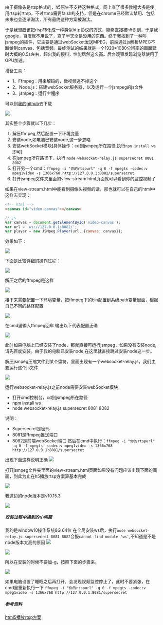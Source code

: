 
由于摄像头是rtsp格式的，h5原生不支持这种格式，网上查了很多教程大多是使用rtsp转rtmp，不过rtmp需要falsh的支持，但是在chrome已经默认禁用、包括未来也会逐渐淘汰，所有最终这种方案被淘汰。

于是我想应该把rtsp转化成一种类似http协议的方式，能够直接被h5识别，于是我google，百度就不用说了，查了半天全是没用的东西。终于我找到了一种叫jsmpeg的插件，它主要是通过webSocket发送MPEG，前端通过js解析MPEG不断绘制canvas，包括音频。最终测试的结果就是一个1920*1080分辨率的画面延时大概的0.5s左右，超出我的预料，性能居然这么高。后台观察发现浏览器使用了GPU加速。

准备工具：
- 1、Ffmpeg：用来解码的，做视频逃不掉这个
- 2、Node.js：搭建webSocket服务器，以及运行一个jsmpeg的js文件
- 3、jsmpeg：运行主程序

可以到[我的github](https://github.com/lavenderGirl/demo-projects/tree/master/videoStream)去下载

![](https://upload-images.jianshu.io/upload_images/4032200-fb47025314593a2a.png?imageMogr2/auto-orient/strip%7CimageView2/2/w/1240)


其实整个步骤就以下几步：
1. 解压ffmpeg,然后配置一下环境变量
2. 安装node,如电脑已安装node,这一步忽略
3. 安装webSocket模块[具体操作：cd到jsmpeg所在路径,执行`npm install ws`即可]
4. 在jsmpeg所在路径下，执行 `node websocket-relay.js supersecret 8081 8082`
5. 打开另一个cmd：`ffmpeg -i "你的rtspurl" -q 0 -f mpegts -codec:v mpeg1video -s 1366x768 http://127.0.0.1:8081/supersecret`
6. 打开jsmpeg文件夹里面的view-stream.html页面就可以看到你的监控视频了

如果在view-stream.html中能看到摄像头视频的话，那也就可以在自己的html中这样去实现：
```html
<!-- html -->
<canvas id="video-canvas"></canvas>
```

```js
// js
var canvas = document.getElementById('video-canvas');
var url = 'ws://127.0.0.1:8082/';
var player = new JSMpeg.Player(url, {canvas: canvas});
```
效果如下：

![](https://upload-images.jianshu.io/upload_images/4032200-4883feaff3c3c5fe.png?imageMogr2/auto-orient/strip%7CimageView2/2/w/1240)

下面是比较详细的操作过程：

![](https://upload-images.jianshu.io/upload_images/4032200-78c25389547127fd.png?imageMogr2/auto-orient/strip%7CimageView2/2/w/1240)

解压之后的ffmpeg是这样

![](https://upload-images.jianshu.io/upload_images/4032200-02af5d7288265fdc.png?imageMogr2/auto-orient/strip%7CimageView2/2/w/1240)

接下来需要配置一下环境变量，把ffmpeg下的bin配置到系统path变量里面，根据自己不同的路径配置

![](https://upload-images.jianshu.io/upload_images/4032200-3ca689074799a176.png?imageMogr2/auto-orient/strip%7CimageView2/2/w/1240)

在cmd里输入ffmpeg回车  输出以下代表配置正确

![](https://upload-images.jianshu.io/upload_images/4032200-16c4ba7e0e37944e.png?imageMogr2/auto-orient/strip%7CimageView2/2/w/1240)


此时如果电脑上已经安装了node，那就直接可运行jsmpeg，如果没有安装node,请先百度安装。由于我的电脑已安装node,在这里就直接跳过安装node这一步。

解压jsmpeg压缩文件到某个盘符，里面出现有一个websocket-relay.js，我们主要运行这个js文件

![](https://upload-images.jianshu.io/upload_images/4032200-5dba47a048ac9317.png?imageMogr2/auto-orient/strip%7CimageView2/2/w/1240)

运行websocket-relay.js之前node需要安装webSocket模块
- 打开cmd控制台，cd到jsmpeg所在路径
- npm install ws
- node websocket-relay.js supersecret 8081 8082

说明：

- Supersecret是密码
- 8081是ffmpeg推送端口
- 8082是前端webSocket端口
然后在cmd中执行：`ffmpeg -i "你的rtspurl" -q 0 -f mpegts -codec:v mpeg1video -s 1366x768 http://127.0.0.1:8081/supersecret`

出现下面这样说明正确
![](https://upload-images.jianshu.io/upload_images/4032200-331a1328198cd336.png?imageMogr2/auto-orient/strip%7CimageView2/2/w/1240)

打开jsmpeg文件夹里面的view-stream.html页面如果没有问题应该出现下面的画面，到此为止在h5播放rtsp方案算基本完成

![](https://upload-images.jianshu.io/upload_images/4032200-b6ffa4e5cf8df2de.png?imageMogr2/auto-orient/strip%7CimageView2/2/w/1240)


我这边的node版本是v10.15.3

![](https://upload-images.jianshu.io/upload_images/4032200-3e114166138ac9dc.png?imageMogr2/auto-orient/strip%7CimageView2/2/w/1240)

##### 安装过程中遇到的小问题

我的是window10操作系统8G 64位
在全局安装ws后，执行`node websocket-relay.js supersecret 8081 8082`会报`cannot find module 'ws'`,不知道是不是node版本太高的原因
![](https://upload-images.jianshu.io/upload_images/4032200-7d18b50e8a497321.png?imageMogr2/auto-orient/strip%7CimageView2/2/w/1240)

![](https://upload-images.jianshu.io/upload_images/4032200-bc91af94f0118133.png?imageMogr2/auto-orient/strip%7CimageView2/2/w/1240)

所以在安装的时候不要加-g，按照下面的步骤来。

![](https://upload-images.jianshu.io/upload_images/4032200-9df73a0e174d96ce.png?imageMogr2/auto-orient/strip%7CimageView2/2/w/1240)

如果电脑设置了睡眠之后再打开，会发现视频监控停止了，此时不要紧张，在cmd里重新执行一下 `ffmpeg -i "你的rtspurl" -q 0 -f mpegts -codec:v mpeg1video -s 1366x768 http://127.0.0.1:8081/supersecret` 

##### 参考资料

[html5播放rtsp方案](https://my.oschina.net/chengpengvb/blog/1832469?tdsourcetag=s_pctim_aiomsg)









